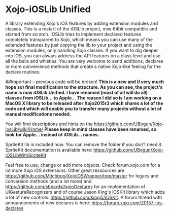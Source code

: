 Xojo-iOSLib Unified
===========

A library extending Xojo's iOS features by adding extension modules and classes.
This is a restart of the iOSLib project, now 64bit compatible and started from scratch. 
iOSLib tries to implement declared features completely transparent to Xojo, which means you can use many of the extended features by just copying the lib to your project and using the extension modules, only handling Xojo classes.
If you want to dig deeper into iOS, you can always address the API features on a class level and use all the bells and whistles.
You are very welcome to send additions, declares or more convenience methods that create a native Xojo-like feeling for the declare routines.

##Important – previous code will be broken!
**This is a new and (I very much hope so) final modification to the structure. As you can see, the project's name is now iOSLib Unified. I have renamed (most of all will do all) classes from iOSLib… to Apple… The reason I did so is I am working on a MacOS X library to be released after Xojo2015r3 which shares a lot of the code and which will enable you to transfer many projects without a lot of manual modifications needed.**

You will find descriptions and hints on the https://github.com/UBogun/Xojo-iosLib/wiki/Home/
**Please keep in mind classes have been renamed, so look for Apple… instead of iOSLib… names.**

SpriteKit lib is included now. You can remove the folder if you don't need it. SpriteKit documentation is available here: https://github.com/UBogun/Xojo-iOSLibWithSpriteKit

Feel free to use, change or add more objects. Check forum.xojo.com for a lot more Xojo iOS extensions.
Other great ressources are https://github.com/Mitchboo/XojoiOSWrapper/tree/master for legacy and conversion methods (and a lot more) and https://github.com/sbeardsl/xojoGestures for an implementation of UIGestureRecognizers and of course Jason King's iOSKit library which adds a lot of new controls: https://github.com/kingj5/iOSKit. 
A forum thread with announcements of new declares is here: https://forum.xojo.com/20157-ios-declares
